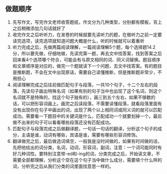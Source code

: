 ## 做题顺序

1. 先写作文，写完作文老师收答题纸，作文分为几种类型，分别都有模板，背上之后稍微添加几句话就好了
2. 收完作文之后听听力，在发卷的时候就要先读听力的题，在做听力之前一定要读完选项，读完选项就知道问题大概是什么，听的时候就可以着重听
3. 听力完成之后，先做两篇阅读理解，一篇阅读理解5个题，每个选择题14.2分，所以要先做，仔细地做，先读完第一题，再去文中找答案，找到答案之后回来看4个选项哪个符合，可能会有与原文相同的词、同义词替换。题目顺序和文章顺序是对应的，做完一个题就读下一个问题，去文中找答案。有的题目是推断题，不会在文中出现原话，需要自己读懂推断，但是推断题非常少，不用担心
4. 阅读理解完成之后往前做匹配句子与段落，一共10个句子，十二个左右的段落，先读句子画出特殊名词（如果有别的句子当中也出现了这个名词，则这个名词就不是特殊的，找这个句子独有的），画三到五个左右，如果不够数的话，可以把形容词画上。画完之后读段落，不需要读懂段落，就看段落里面有没有出现你在句子中画出的词，出现了两个以上相同词或同义词的就可以匹配成功。需要看一下题目中的关键词是什么，匹配成功一个就要划掉一个。最后做不出来的句子可以看看哪些段落还没有匹配成功。
5. 匹配句子与段落完成之后做翻译题，一句话一句话的翻译，分析这个句子的成分，主语是谁，动词有哪些，宾语是谁，需要有哪些形容词修饰。
6. 翻译做完之后，最后做选词填空，一般我是没时间做的，如果有时间做的话，先把他给出的词分类，名词，动词，形容词，副词，注意：一个词可能同时有好几种词性。要特别注意带-ed和-ing的词，分类完成之后，开始读文章，不需要全部都理解，分析这个空在这个句子当中做什么成分，需要填个什么样的词，分析完之后从我们分类的词里面找意思一样的。